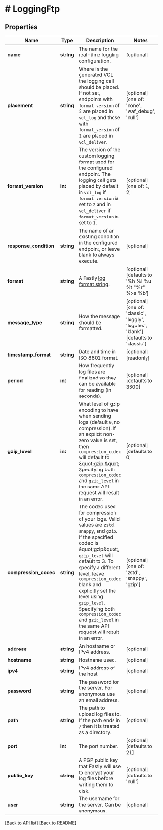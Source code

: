 # # LoggingFtp

## Properties

Name | Type | Description | Notes
------------ | ------------- | ------------- | -------------
**name** | **string** | The name for the real-time logging configuration. | [optional] 
**placement** | **string** | Where in the generated VCL the logging call should be placed. If not set, endpoints with `format_version` of 2 are placed in `vcl_log` and those with `format_version` of 1 are placed in `vcl_deliver`. | [optional]  [one of: 'none', 'waf_debug', 'null']
**format_version** | **int** | The version of the custom logging format used for the configured endpoint. The logging call gets placed by default in `vcl_log` if `format_version` is set to `2` and in `vcl_deliver` if `format_version` is set to `1`. | [optional]  [one of: 1, 2]
**response_condition** | **string** | The name of an existing condition in the configured endpoint, or leave blank to always execute. | [optional] 
**format** | **string** | A Fastly [log format string](https://docs.fastly.com/en/guides/custom-log-formats). | [optional]  [defaults to '%h %l %u %t "%r" %&gt;s %b']
**message_type** | **string** | How the message should be formatted. | [optional]  [one of: 'classic', 'loggly', 'logplex', 'blank'] [defaults to 'classic']
**timestamp_format** | **string** | Date and time in ISO 8601 format. | [optional] [readonly] 
**period** | **int** | How frequently log files are finalized so they can be available for reading (in seconds). | [optional]  [defaults to 3600]
**gzip_level** | **int** | What level of gzip encoding to have when sending logs (default `0`, no compression). If an explicit non-zero value is set, then `compression_codec` will default to \&quot;gzip.\&quot; Specifying both `compression_codec` and `gzip_level` in the same API request will result in an error. | [optional]  [defaults to 0]
**compression_codec** | **string** | The codec used for compression of your logs. Valid values are `zstd`, `snappy`, and `gzip`. If the specified codec is \&quot;gzip\&quot;, `gzip_level` will default to 3. To specify a different level, leave `compression_codec` blank and explicitly set the level using `gzip_level`. Specifying both `compression_codec` and `gzip_level` in the same API request will result in an error. | [optional]  [one of: 'zstd', 'snappy', 'gzip']
**address** | **string** | An hostname or IPv4 address. | [optional] 
**hostname** | **string** | Hostname used. | [optional] 
**ipv4** | **string** | IPv4 address of the host. | [optional] 
**password** | **string** | The password for the server. For anonymous use an email address. | [optional] 
**path** | **string** | The path to upload log files to. If the path ends in `/` then it is treated as a directory. | [optional] 
**port** | **int** | The port number. | [optional]  [defaults to 21]
**public_key** | **string** | A PGP public key that Fastly will use to encrypt your log files before writing them to disk. | [optional]  [defaults to 'null']
**user** | **string** | The username for the server. Can be anonymous. | [optional] 


[[Back to API list]](../../README.md#endpoints) [[Back to README]](../../README.md)
